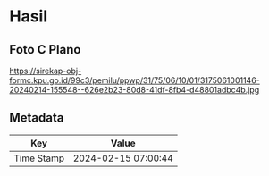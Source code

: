 # Hasil

## Foto C Plano

https://sirekap-obj-formc.kpu.go.id/99c3/pemilu/ppwp/31/75/06/10/01/3175061001146-20240214-155548--626e2b23-80d8-41df-8fb4-d48801adbc4b.jpg


## Metadata

| Key        | Value               |
| ---------- | ------------------- |
| Time Stamp | 2024-02-15 07:00:44 |



